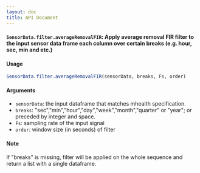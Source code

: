 ```yaml
---
layout: doc
title: API Document
---
```


#### `SensorData.filter.averageRemovalFIR`: Apply average removal FIR filter to the input sensor data frame each column over certain breaks (e.g. hour, sec, min and etc.) ####

#### Usage ####

```r
SensorData.filter.averageRemovalFIR(sensorData, breaks, Fs, order)
```

#### Arguments ####

* `sensorData`: the input dataframe that matches mhealth specification.
* `breaks`: "sec","min","hour","day","week","month","quarter" or "year"; or preceded by integer and space.
* `Fs`: sampling rate of the input signal
* `order`: window size (in seconds) of filter


#### Note ####


 If "breaks" is missing, filter will be applied on the whole sequence and return a list with a single dataframe.


